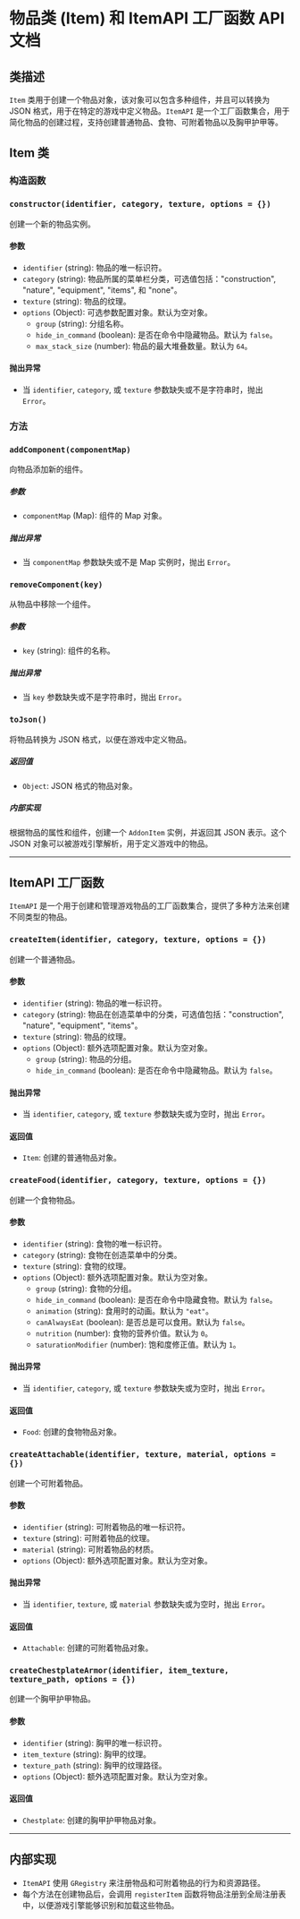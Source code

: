 # 物品类 (Item) 和 ItemAPI 工厂函数 API 文档

## 类描述
`Item` 类用于创建一个物品对象，该对象可以包含多种组件，并且可以转换为 JSON 格式，用于在特定的游戏中定义物品。`ItemAPI` 是一个工厂函数集合，用于简化物品的创建过程，支持创建普通物品、食物、可附着物品以及胸甲护甲等。

## Item 类

### 构造函数
### `constructor(identifier, category, texture, options = {})`
创建一个新的物品实例。

#### 参数
- `identifier` (string): 物品的唯一标识符。
- `category` (string): 物品所属的菜单栏分类，可选值包括："construction", "nature", "equipment", "items", 和 "none"。
- `texture` (string): 物品的纹理。
- `options` (Object): 可选参数配置对象。默认为空对象。
  - `group` (string): 分组名称。
  - `hide_in_command` (boolean): 是否在命令中隐藏物品。默认为 `false`。
  - `max_stack_size` (number): 物品的最大堆叠数量。默认为 `64`。

#### 抛出异常
- 当 `identifier`, `category`, 或 `texture` 参数缺失或不是字符串时，抛出 `Error`。

### 方法

### `addComponent(componentMap)`
向物品添加新的组件。

##### 参数
- `componentMap` (Map): 组件的 Map 对象。

##### 抛出异常
- 当 `componentMap` 参数缺失或不是 Map 实例时，抛出 `Error`。

### `removeComponent(key)`
从物品中移除一个组件。

##### 参数
- `key` (string): 组件的名称。

##### 抛出异常
- 当 `key` 参数缺失或不是字符串时，抛出 `Error`。

### `toJson()`
将物品转换为 JSON 格式，以便在游戏中定义物品。

##### 返回值
- `Object`: JSON 格式的物品对象。

##### 内部实现
根据物品的属性和组件，创建一个 `AddonItem` 实例，并返回其 JSON 表示。这个 JSON 对象可以被游戏引擎解析，用于定义游戏中的物品。

---

## ItemAPI 工厂函数

`ItemAPI` 是一个用于创建和管理游戏物品的工厂函数集合，提供了多种方法来创建不同类型的物品。

### `createItem(identifier, category, texture, options = {})`
创建一个普通物品。

#### 参数
- `identifier` (string): 物品的唯一标识符。
- `category` (string): 物品在创造菜单中的分类，可选值包括："construction", "nature", "equipment", "items"。
- `texture` (string): 物品的纹理。
- `options` (Object): 额外选项配置对象。默认为空对象。
  - `group` (string): 物品的分组。
  - `hide_in_command` (boolean): 是否在命令中隐藏物品。默认为 `false`。

#### 抛出异常
- 当 `identifier`, `category`, 或 `texture` 参数缺失或为空时，抛出 `Error`。

#### 返回值
- `Item`: 创建的普通物品对象。

### `createFood(identifier, category, texture, options = {})`
创建一个食物物品。

#### 参数
- `identifier` (string): 食物的唯一标识符。
- `category` (string): 食物在创造菜单中的分类。
- `texture` (string): 食物的纹理。
- `options` (Object): 额外选项配置对象。默认为空对象。
  - `group` (string): 食物的分组。
  - `hide_in_command` (boolean): 是否在命令中隐藏食物。默认为 `false`。
  - `animation` (string): 食用时的动画。默认为 `"eat"`。
  - `canAlwaysEat` (boolean): 是否总是可以食用。默认为 `false`。
  - `nutrition` (number): 食物的营养价值。默认为 `0`。
  - `saturationModifier` (number): 饱和度修正值。默认为 `1`。

#### 抛出异常
- 当 `identifier`, `category`, 或 `texture` 参数缺失或为空时，抛出 `Error`。

#### 返回值
- `Food`: 创建的食物物品对象。

### `createAttachable(identifier, texture, material, options = {})`
创建一个可附着物品。

#### 参数
- `identifier` (string): 可附着物品的唯一标识符。
- `texture` (string): 可附着物品的纹理。
- `material` (string): 可附着物品的材质。
- `options` (Object): 额外选项配置对象。默认为空对象。

#### 抛出异常
- 当 `identifier`, `texture`, 或 `material` 参数缺失或为空时，抛出 `Error`。

#### 返回值
- `Attachable`: 创建的可附着物品对象。

### `createChestplateArmor(identifier, item_texture, texture_path, options = {})`
创建一个胸甲护甲物品。

#### 参数
- `identifier` (string): 胸甲的唯一标识符。
- `item_texture` (string): 胸甲的纹理。
- `texture_path` (string): 胸甲的纹理路径。
- `options` (Object): 额外选项配置对象。默认为空对象。

#### 返回值
- `Chestplate`: 创建的胸甲护甲物品对象。

---

## 内部实现
- `ItemAPI` 使用 `GRegistry` 来注册物品和可附着物品的行为和资源路径。
- 每个方法在创建物品后，会调用 `registerItem` 函数将物品注册到全局注册表中，以便游戏引擎能够识别和加载这些物品。
